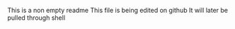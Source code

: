 This is a non empty readme
This file is being edited on github
It will later be pulled through shell
